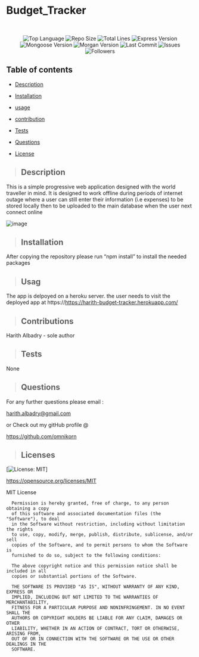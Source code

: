 # Budget_Tracker

</br>
<p align="center">
    <img src="https://img.shields.io/github/languages/top/omnikorn/budget_tracker?style=for-the-badge" alt="Top Language" />
    <img src="https://img.shields.io/github/repo-size/omnikorn/budget_tracker?style=for-the-badge" alt="Repo Size" />   
    <img src="https://img.shields.io/tokei/lines/github/omnikorn/budget_tracker?style=for-the-badge" alt="Total Lines" />
    <img src="https://img.shields.io/github/package-json/dependency-version/omnikorn/budget_tracker/express?style=for-the-badge" alt="Express Version" />
    <img src="https://img.shields.io/github/package-json/dependency-version/omnikorn/budget_tracker/mongoose?style=for-the-badge" alt="Mongoose Version" />
    <img src="https://img.shields.io/github/package-json/dependency-version/omnikorn/budget_tracker/morgan?style=for-the-badge" alt="Morgan Version" />
    <img src="https://img.shields.io/github/last-commit/omnikorn/budget_tracker?style=for-the-badge" alt="Last Commit" />  
    <img src="https://img.shields.io/github/issues/omnikorn/budget_tracker?style=for-the-badge" alt="Issues" />  
    <img src="https://img.shields.io/github/followers/omnikorn?style=social" alt="Followers" />  
</p>


## Table of contents

  
* [Description](#description)

  
* [Installation](#installation)
  
* [usage](#usage)
  
* [contribution](#contribution)
  
* [Tests](#tests)
  
* [Questions](#questions)
  
* [License](#license)

>## Description
  
This is a simple progressive web application designed with the world traveller in mind. It is designed to work offline during periods of internet outage where a user can still enter their information (i.e expenses) to be stored locally then to be uploaded to the main database when the user next connect online   

  
![image](https://user-images.githubusercontent.com/75341811/126077070-b9cf7a32-a3c5-480a-8cc2-226b42f08d0d.png)



  
>## Installation 

 After copying the repository please run “npm install” to install the needed packages


>## Usag 

  The app is delpoyed on a heroku server. the user needs to visit the deployed app at https://https://harith-budget-tracker.herokuapp.com/


>## Contributions 

  Harith Albadry - sole author


>## Tests 

  None


>## Questions 

For any further questions please email :

harith.albadry@gmail.com

or Check out my gitHub profile @

https://github.com/omnikorn

>## Licenses 

  

  [![License: MIT](https://img.shields.io/badge/License-MIT-yellow.svg)]

  https://opensource.org/licenses/MIT

  MIT License

      
      
      Permission is hereby granted, free of charge, to any person obtaining a copy
      of this software and associated documentation files (the "Software"), to deal
      in the Software without restriction, including without limitation the rights
      to use, copy, modify, merge, publish, distribute, sublicense, and/or sell
      copies of the Software, and to permit persons to whom the Software is
      furnished to do so, subject to the following conditions:
      
      The above copyright notice and this permission notice shall be included in all
      copies or substantial portions of the Software.
      
      THE SOFTWARE IS PROVIDED "AS IS", WITHOUT WARRANTY OF ANY KIND, EXPRESS OR
      IMPLIED, INCLUDING BUT NOT LIMITED TO THE WARRANTIES OF MERCHANTABILITY,
      FITNESS FOR A PARTICULAR PURPOSE AND NONINFRINGEMENT. IN NO EVENT SHALL THE
      AUTHORS OR COPYRIGHT HOLDERS BE LIABLE FOR ANY CLAIM, DAMAGES OR OTHER
      LIABILITY, WHETHER IN AN ACTION OF CONTRACT, TORT OR OTHERWISE, ARISING FROM,
      OUT OF OR IN CONNECTION WITH THE SOFTWARE OR THE USE OR OTHER DEALINGS IN THE
      SOFTWARE.
  
